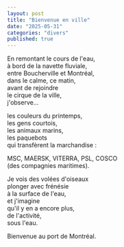 ```yaml
---
layout: post
title: "Bienvenue en ville"
date: "2025-05-31"
categories: "divers"
published: true
---
```



En remontant le cours de l'eau,  
à bord de la navette fluviale,  
entre Boucherville et Montréal,  
dans le calme, ce matin,  
avant de rejoindre  
le cirque de la ville,  
j'observe...

les couleurs du printemps,  
les gens courtois,  
les animaux marins,  
les paquebots  
qui transfèrent la marchandise :  

MSC, MAERSK, VITERRA, PSL, COSCO  
(des compagnies maritimes).  

Je vois des volées d'oiseaux  
plonger avec frénésie  
à la surface de l'eau,  
et j'imagine  
qu'il y en a encore plus,  
de l'activité,  
sous l'eau.  

Bienvenue au port de Montréal.  
